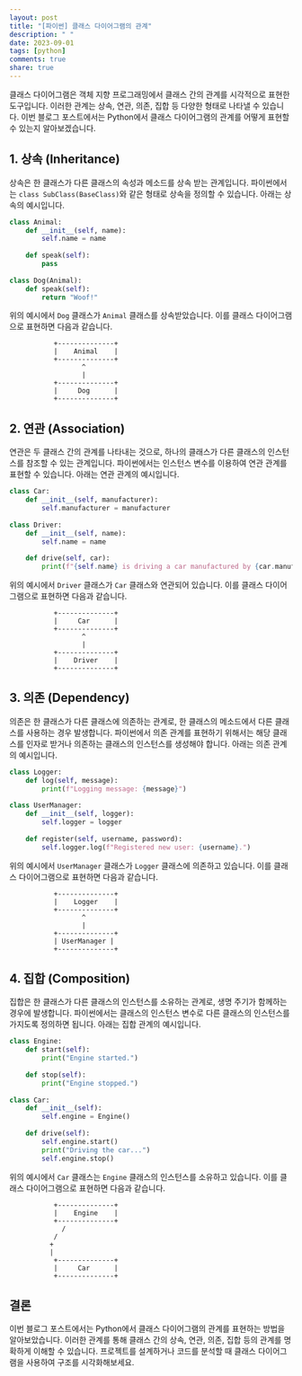 ```yaml
---
layout: post
title: "[파이썬] 클래스 다이어그램의 관계"
description: " "
date: 2023-09-01
tags: [python]
comments: true
share: true
---
```


클래스 다이어그램은 객체 지향 프로그래밍에서 클래스 간의 관계를 시각적으로 표현한 도구입니다. 이러한 관계는 상속, 연관, 의존, 집합 등 다양한 형태로 나타낼 수 있습니다. 이번 블로그 포스트에서는 Python에서 클래스 다이어그램의 관계를 어떻게 표현할 수 있는지 알아보겠습니다.

## 1. 상속 (Inheritance)

상속은 한 클래스가 다른 클래스의 속성과 메소드를 상속 받는 관계입니다. 파이썬에서는 `class SubClass(BaseClass)`와 같은 형태로 상속을 정의할 수 있습니다. 아래는 상속의 예시입니다.

```python
class Animal:
    def __init__(self, name):
        self.name = name
        
    def speak(self):
        pass
        
class Dog(Animal):
    def speak(self):
        return "Woof!"
```

위의 예시에서 `Dog` 클래스가 `Animal` 클래스를 상속받았습니다. 이를 클래스 다이어그램으로 표현하면 다음과 같습니다.

```
           +--------------+
           |    Animal    |
           +--------------+
                  ^
                  |
           +--------------+
           |     Dog      |
           +--------------+
```

## 2. 연관 (Association)

연관은 두 클래스 간의 관계를 나타내는 것으로, 하나의 클래스가 다른 클래스의 인스턴스를 참조할 수 있는 관계입니다. 파이썬에서는 인스턴스 변수를 이용하여 연관 관계를 표현할 수 있습니다. 아래는 연관 관계의 예시입니다.

```python
class Car:
    def __init__(self, manufacturer):
        self.manufacturer = manufacturer
        
class Driver:
    def __init__(self, name):
        self.name = name
        
    def drive(self, car):
        print(f"{self.name} is driving a car manufactured by {car.manufacturer}.")
```

위의 예시에서 `Driver` 클래스가 `Car` 클래스와 연관되어 있습니다. 이를 클래스 다이어그램으로 표현하면 다음과 같습니다.

```
           +--------------+
           |     Car      |
           +--------------+
                  ^
                  |
           +--------------+
           |    Driver    |
           +--------------+
```

## 3. 의존 (Dependency)

의존은 한 클래스가 다른 클래스에 의존하는 관계로, 한 클래스의 메소드에서 다른 클래스를 사용하는 경우 발생합니다. 파이썬에서 의존 관계를 표현하기 위해서는 해당 클래스를 인자로 받거나 의존하는 클래스의 인스턴스를 생성해야 합니다. 아래는 의존 관계의 예시입니다.

```python
class Logger:
    def log(self, message):
        print(f"Logging message: {message}")
        
class UserManager:
    def __init__(self, logger):
        self.logger = logger
        
    def register(self, username, password):
        self.logger.log(f"Registered new user: {username}.")
```

위의 예시에서 `UserManager` 클래스가 `Logger` 클래스에 의존하고 있습니다. 이를 클래스 다이어그램으로 표현하면 다음과 같습니다.

```
           +--------------+
           |    Logger    |
           +--------------+
                  ^
                  |
           +--------------+
           | UserManager |
           +--------------+
```

## 4. 집합 (Composition)

집합은 한 클래스가 다른 클래스의 인스턴스를 소유하는 관계로, 생명 주기가 함께하는 경우에 발생합니다. 파이썬에서는 클래스의 인스턴스 변수로 다른 클래스의 인스턴스를 가지도록 정의하면 됩니다. 아래는 집합 관계의 예시입니다.

```python
class Engine:
    def start(self):
        print("Engine started.")
        
    def stop(self):
        print("Engine stopped.")
        
class Car:
    def __init__(self):
        self.engine = Engine()
        
    def drive(self):
        self.engine.start()
        print("Driving the car...")
        self.engine.stop()
```

위의 예시에서 `Car` 클래스는 `Engine` 클래스의 인스턴스를 소유하고 있습니다. 이를 클래스 다이어그램으로 표현하면 다음과 같습니다.

```
           +--------------+
           |    Engine    |
           +--------------+
             /
           /
          +
          |
           +--------------+
           |     Car      |
           +--------------+
```

## 결론

이번 블로그 포스트에서는 Python에서 클래스 다이어그램의 관계를 표현하는 방법을 알아보았습니다. 이러한 관계를 통해 클래스 간의 상속, 연관, 의존, 집합 등의 관계를 명확하게 이해할 수 있습니다. 프로젝트를 설계하거나 코드를 분석할 때 클래스 다이어그램을 사용하여 구조를 시각화해보세요.